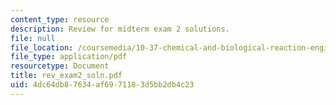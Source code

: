 ```yaml
---
content_type: resource
description: Review for midterm exam 2 solutions.
file: null
file_location: /coursemedia/10-37-chemical-and-biological-reaction-engineering-spring-2007/4dc64db87634af6971183d5bb2db4c23_rev_exam2_soln.pdf
file_type: application/pdf
resourcetype: Document
title: rev_exam2_soln.pdf
uid: 4dc64db8-7634-af69-7118-3d5bb2db4c23
---
```


